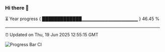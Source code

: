 ### Hi there 👋

⏳ Year progress { █████████████▁▁▁▁▁▁▁▁▁▁▁▁▁▁▁▁▁ } 46.45 %

---

⏰ Updated on Thu, 19 Jun 2025 12:55:15 GMT

![Progress Bar CI](https://github.com/DhruviPatel157/GitHub-Actions-Demo/workflows/Progress%20Bar%20CI/badge.svg)
